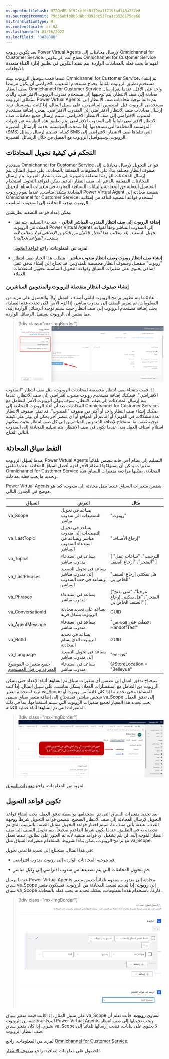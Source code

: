```yaml
---
ms.openlocfilehash: 3729e86c6f52cef6c8179ea1f719fad143a232e6
ms.sourcegitcommit: 79d56abfb8b5d8bcd392dc537ca1c3528175de68
ms.translationtype: HT
ms.contentlocale: ar-SA
ms.lasthandoff: 03/16/2022
ms.locfileid: "8420880"
---
```

بعد تكوين روبوت Power Virtual Agents لإرسال محادثات إلى Omnichannel for Customer Service، تحتاج أنت إلى تكوين Omnichannel for Customer Service لفهم ما يجب فعله بالمحادثات الواردة. يتم تنفيذ التكوين في تطبيق إدارة القناة متعددة الاتجاهات.

عندما قمت بتوصيل الروبوت ببيئة Omnichannel for Customer Service، تم إنشاء مستخدم تطبيق الروبوت تلقائياً. يحتاج مستخدم المندوب الافتراضي أن يكون مرتبطاً بصف انتظار Omnichannel for Customer Service واحد على الأقل. عندما يتم إرسال محادثة إلى صف الانتظار، يتم توجيهها إلى مستخدم مندوب الروبوت الافتراضي، والذي سيُطلق الروبوت Power Virtual Agents. يتم دائماً توجيه محادثات صف الانتظار إلى مستخدمي الروبوت قبل المندوبين المباشرين، على سبيل المثال، إذا كانت مؤسستك تريد إرسال محادثات صف الانتظار الافتراضي إلى المندوب الافتراضي. بمجرد إضافة مستخدم المندوب الافتراضي إلى صف الانتظار الافتراضي، سيتم إرسال جميع محادثات صف الانتظار الافتراضي تلقائياً إلى المندوب الافتراضي. يتم تطبيق هذه الطريقة عبر قنوات المؤسسة المختلفة التي تستخدمها. إذا سمحت المؤسسة بخدمة الرسائل القصيرة (SMS) كقناة، فسيتم إرسال رسائل SMS التي تتلقاها صف الانتظار الافتراضي إلى الروبوت، وسيتواصل الروبوت مع العميل من خلال الرسائل القصيرة.

## <a name="control-how-conversations-are-routed"></a>التحكم في كيفية تحويل المحادثات

يستخدم Omnichannel for Customer Service قواعد التحويل لإرسال محادثات إلى صفوف انتظار مختلفة بناءً على المعلومات المتعلقة بالمحادثة. على سبيل المثال، يتم إرسال المحادثات الواردة المتعلقة بالفوترة إلى صف انتظار الفوترة. يتم إرسال المحادثات المتعلقة بالدعم إلى صف انتظار الدعم. يمكن لقواعد التحويل استخدام التفاصيل الفعلية من المحادثة والبيانات السياقية المخزنة في متغيرات السياق لتحويل المحادثة بشكل مناسب. عندما يقوم روبوت Power Virtual Agent بتصعيد محادثة إلى Omnichannel for Customer Service، تُستخدم قواعد التصعيد للتأكد من إمكانية الروبوت توجيه المحادثة إلى المندوب المناسب.

يمكن إعداد قواعد التصعيد بطريقتين:

-   **إضافة الروبوت إلى صف انتظار المندوب المباشر الحالي** - عند بدء التسليم، يتم نقل العملاء من الروبوت Power Virtual Agents إلى المندوب المباشر وفقاً لقواعد تحويل التصعيد. *(قد يتطلب هذا الخيار القليل من التكوين الإضافي أو لا يتطلب لأنه يستخدم القواعد الحالية.)*
    
    لمزيد من المعلومات، راجع [قواعد التحويل](/dynamics365/omnichannel/administrator/routing-rules/?azure-portal=true). 

-   **إنشاء صف انتظار روبوت وصف انتظار مندوب مباشر** - يتطلب هذا الخيار صف انتظار "روبوت" منفصل وصفوف انتظار مخصصة للمندوبين. قد تحتاج إلى إنشاء تدفق عمل إضافي يحتوي على متغيرات السياق وقواعد التحويل المناسبة لتحويل استعلامات العملاء.

### <a name="create-separate-bot-and-human-agent-queues"></a>إنشاء صفوف انتظار منفصلة للروبوت والمندوبين المباشرين

عادةً ما يتم تطوير برامج الروبوت لتلقي أصناف العميل أولاً، والحصول على مزيد من المعلومات، ثم تمرير الصنف إلى مندوب مباشر، إذا لزم الأمر. لكي تحدث هذه العملية، يجب إضافة مستخدم الروبوت إلى صف انتظار حيث سيتم توجيه الرسائل الواردة إليه، مما يضمن أن الروبوت يستقبل الرسائل الواردة.

> [!div class="mx-imgBorder"]
> [![لقطة شاشة لإعداد قدرة المندوب الافتراضي.](../media/unit-4-1-ssm.png)](../media/unit-4-1-ssm.png#lightbox)

إذا قمت بإنشاء صف انتظار مخصصة لمحادثات الروبوت، مثل صف انتظار "المندوب الافتراضي"، فيمكنك إضافة مستخدم روبوت مندوب افتراضي إلى صف الانتظار. عندما يتم إرسال المحادثات إلى صف الانتظار، سوف يتولى الروبوت الأمر. للتعامل مع المحادثات بعد أن أعاد الروبوت المحادثة إلى Omnichannel for Customer Service، يمكنك إنشاء صف انتظار واحد أو أكثر من صفوف "المندوب". قد تمثل صفوف الانتظار عدة مشكلات في الفوترة أو الدعم أو المواقع أو أي عنصر آخر يمكن أن يؤثر على كيفية توجيه صنف ما. ستحتاج لإضافة المندوبين المباشرين إلى كل صف انتظار بحيث يمكنهم استلام أصناف العمل منه. عندما تكون في صف الانتظار، يتم تسليم المحادثة إلى المندوب التالي المتاح.

## <a name="capture-the-conversation-context"></a>التقط سياق المحادثة

عندما يُسهَّل الروبوت Power Virtual Agents التسليم إلى نظام آخر، فإنه يتضمن تلقائياً متغيرات يمكن أن يستهلكها النظام الآخر لفهم أفضل لسياق المحادثة. عندما تتلقى Omnichannel for Customer Service المحادثة، يمكنها مراجعة متغيرات السياق هذه وتحديد ما يجب فعله بعد ذلك.

Power Virtual Agents يتضمن متغيرات السياق عندما ينقل محادثة إلى مندوب، كما هو موضح في الجدول التالي.

|     السياق                             |     الغرض                                                                     |     مثال                                                      |
|-----------------------------------------|---------------------------------------------------------------------------------|------------------------------------------------------------------|
|     va_Scope                            |     يساعد في تحويل التصعيدات إلى مندوب مباشر                                   |     "روبوت"                                                        |
|     va_LastTopic                        |     يساعد في تحويل التصعيدات إلى مندوب مباشر ويساعد في استدعاء المندوب المباشر    |     "إرجاع الأصناف"                                             |
|     va_Topics                           |     يساعد في استدعاء مندوب مباشر                                                |     [ "الترحيب"، "ساعات عمل المتجر"، "إرجاع الصنف" ]              |
|     va_LastPhrases                      |     يساعد في تحويل التصعيد إلى مندوب مباشر ويساعد في حث المندوب المباشر     |     "هل يمكنني إرجاع الصنف الخاص بي"                                     |
|     va_Phrases                          |     يساعد في استدعاء مندوب مباشر                                                |     ["مرحباً"، "متى يفتح المتجر"، "هل يمكنني إرجاع الصنف الخاص بي" ]    |
|     va_ConversationId                   |     يساعد على تحديد محادثة الروبوت بشكل فريد                                |     GUID                                                         |
|     va_AgentMessage                     |     يساعد في استدعاء مندوب مباشر                                                |     "حصلت على هدية من: HandoffTest"                             |
|     va_BotId                            |     يساعد في تحديد الروبوت الذي يسلم المحادثة                 |     GUID                                                         |
|     va_Language                         |     يساعد في تحويل التصعيد إلى مندوب مباشر                                    |     "en-us"                                                      |
|     [جميع متغيرات الموضوع المعرفة من قبل المستخدم](/power-virtual-agents/how-to-variables/?azure-portal=true)    |     يساعد في استدعاء مندوب مباشر                                                |     @StoreLocation = "Bellevue"                                |

سيحتاج تدفق العمل إلى تضمين أي متغيرات سياق تم إنشاؤها أثناء الإعداد حتى يتمكن الروبوت من التعامل مع استفسارات العملاء بشكل مناسب. على سبيل المثال، إذا كنت تريد استخدام متغير va_Scope للمساعدة في تحديد ما إذا كان قادماً من روبوت أو شخص مباشر، فستحتاج إلى إضافة متغير سياق يسمى va_Scope إلى تدفق العمل. يجب تحديد هذا المعيار لجميع متغيرات الروبوت التي سيتم استخدامها، بما في ذلك المتغيرات التي تم إنشاؤها أثناء عملية الكتابة.

> [!div class="mx-imgBorder"]
> [![يتطابق اسم متغير السياق مع Power Virtual Agents اسم متغير الروبوت.](../media/unit-4-2-ssm.png)](../media/unit-4-2-ssm.png#lightbox)

لمزيد من المعلومات، راجع [متغيرات السياق](/power-virtual-agents/advanced-hand-off). 

## <a name="configure-routing-rules"></a>تكوين قواعد التحويل

بعد تحديد متغيرات السياق التي تم استخدامها بواسطة تدفق العمل، يجب إنشاء قواعد التحويل لإرسال المحادثة إلى صف الانتظار الصحيح. تتضمن قواعد التحويل شرطاً ووجهة الصف. عندما يأتي صنف ما، سيتم اختبار قواعد التحويل مقابل الصنف بالترتيب الذي تم تحديده به في التطبيق. عندما يكون شرط القاعدة صحيحاً، يتم تحويل الصنف إلى صف انتظار المُوجه إليه. لن يتم تشغيل أي قواعد متبقية لأنه تم العثور على تطابق. عندما تعمل مع برامج الروبوت، يمكن بناء الشروط باستخدام متغيرات السياق مثل va_Scope.

في هذا المثال، ستحتاج إلى تحديد قاعدتي تحويل:

- قم بتوجيه المحادثات الواردة إلى روبوت مندوب افتراضي.

- قم بتحويل المحادثات التي يتم تصعيدها من مندوب افتراضي إلى وكيل مباشر.

عندما يرسل Power Virtual Agents محادثة إلى مندوب، سيقوم تلقائياً بتعيين متغير سياق va_Scope إلى **روبوت**. إذا لم يتم تصعيد المحادثة من الروبوت، فسيكون متغير سياق va_Scope فارغاً. باستخدام هذه المعلومات، يمكنك تحديد ما يجب فعله بالمحادثة.

> [!div class="mx-imgBorder"]
> [![تحدد الشروط ما إذا كانت المحادثة قد بدأت بواسطة روبوت أم شخص مباشر.](../media/unit-4-3-ssm.png)](../media/unit-4-3-ssm.png#lightbox)

على سبيل المثال، إذا كانت قيمة متغير سياق va_Scope تساوي **روبوت**، فأنت تعلم أن المحادثة قادمة من الروبوت Power Virtual Agents ويجب تحويلها إلى صف انتظار بشري. إذا كان متغير سياق va_Scope لا يحتوي على بيانات، فيجب إرسالها تلقائياً إلى صف انتظار الروبوت.

لمزيد من المعلومات، راجع [Omnichannel for Customer Service](/dynamics365/omnichannel/administrator/unified-routing-work-distribution?azure-portal=true#overview-of-routing-system).

للحصول على معلومات إضافية، راجع [صفوف الانتظار](/dynamics365/omnichannel/administrator/queues-omnichannel/?azure-portal=true). 
